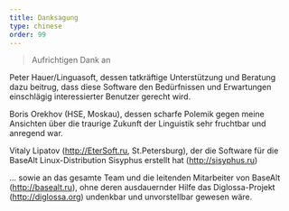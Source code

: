 ```yaml
---
title: Danksagung
type: chinese
order: 99
---
```


> Aufrichtigen Dank an


Peter Hauer/Linguasoft, dessen tatkräftige Unterstützung und Beratung dazu beitrug, dass diese Software den Bedürfnissen und Erwartungen einschlägig interessierter Benutzer gerecht wird.

Boris Orekhov (HSE, Moskau), dessen scharfe Polemik gegen meine Ansichten über die traurige Zukunft der Linguistik sehr fruchtbar und anregend war.

Vitaly Lipatov (http://EterSoft.ru, St.Petersburg), der die Software für die BaseAlt Linux-Distribution Sisyphus erstellt hat (http://sisyphus.ru)

... sowie an das gesamte Team und die leitenden Mitarbeiter von BaseAlt (http://basealt.ru), ohne deren ausdauernder Hilfe das Diglossa-Projekt (http://diglossa.org) undenkbar und unvorstellbar gewesen wäre.

